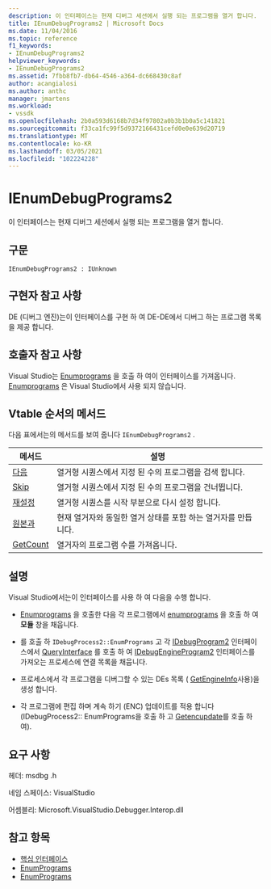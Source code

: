 ```yaml
---
description: 이 인터페이스는 현재 디버그 세션에서 실행 되는 프로그램을 열거 합니다.
title: IEnumDebugPrograms2 | Microsoft Docs
ms.date: 11/04/2016
ms.topic: reference
f1_keywords:
- IEnumDebugPrograms2
helpviewer_keywords:
- IEnumDebugPrograms2
ms.assetid: 7fbb8fb7-db64-4546-a364-dc668430c8af
author: acangialosi
ms.author: anthc
manager: jmartens
ms.workload:
- vssdk
ms.openlocfilehash: 2b0a593d6168b7d34f97802a0b3b1b0a5c141821
ms.sourcegitcommit: f33ca1fc99f5d9372166431cefd0e0e639d20719
ms.translationtype: MT
ms.contentlocale: ko-KR
ms.lasthandoff: 03/05/2021
ms.locfileid: "102224228"
---
```

# <a name="ienumdebugprograms2"></a>IEnumDebugPrograms2
이 인터페이스는 현재 디버그 세션에서 실행 되는 프로그램을 열거 합니다.

## <a name="syntax"></a>구문

```
IEnumDebugPrograms2 : IUnknown
```

## <a name="notes-for-implementers"></a>구현자 참고 사항
 DE (디버그 엔진)는이 인터페이스를 구현 하 여 DE-DE에서 디버그 하는 프로그램 목록을 제공 합니다.

## <a name="notes-for-callers"></a>호출자 참고 사항
 Visual Studio는 [Enumprograms](../../../extensibility/debugger/reference/idebugprocess2-enumprograms.md) 을 호출 하 여이 인터페이스를 가져옵니다. [Enumprograms](../../../extensibility/debugger/reference/idebugengine2-enumprograms.md) 은 Visual Studio에서 사용 되지 않습니다.

## <a name="methods-in-vtable-order"></a>Vtable 순서의 메서드
 다음 표에서는의 메서드를 보여 줍니다 `IEnumDebugPrograms2` .

|메서드|설명|
|------------|-----------------|
|[다음](../../../extensibility/debugger/reference/ienumdebugprograms2-next.md)|열거형 시퀀스에서 지정 된 수의 프로그램을 검색 합니다.|
|[Skip](../../../extensibility/debugger/reference/ienumdebugprograms2-skip.md)|열거형 시퀀스에서 지정 된 수의 프로그램을 건너뜁니다.|
|[재설정](../../../extensibility/debugger/reference/ienumdebugprograms2-reset.md)|열거형 시퀀스를 시작 부분으로 다시 설정 합니다.|
|[원본과](../../../extensibility/debugger/reference/ienumdebugprograms2-clone.md)|현재 열거자와 동일한 열거 상태를 포함 하는 열거자를 만듭니다.|
|[GetCount](../../../extensibility/debugger/reference/ienumdebugprograms2-getcount.md)|열거자의 프로그램 수를 가져옵니다.|

## <a name="remarks"></a>설명
 Visual Studio에서는이 인터페이스를 사용 하 여 다음을 수행 합니다.

- [Enumprograms](../../../extensibility/debugger/reference/idebugprocess2-enumprograms.md) 을 호출한 다음 각 프로그램에서 [enumprograms](../../../extensibility/debugger/reference/idebugprogram2-enummodules.md) 을 호출 하 여 **모듈** 창을 채웁니다.

- 를 호출  하 `IDebugProcess2::EnumPrograms` 고 각 [IDebugProgram2](../../../extensibility/debugger/reference/idebugprogram2.md) 인터페이스에서 [QueryInterface](/cpp/atl/queryinterface) 를 호출 하 여 [IDebugEngineProgram2](../../../extensibility/debugger/reference/idebugengineprogram2.md) 인터페이스를 가져오는 프로세스에 연결 목록을 채웁니다.

- 프로세스에서 각 프로그램을 디버그할 수 있는 DEs 목록 ( [GetEngineInfo](../../../extensibility/debugger/reference/idebugprogram2-getengineinfo.md)사용)을 생성 합니다.

- 각 프로그램에 편집 하며 계속 하기 (ENC) 업데이트를 적용 합니다 (IDebugProcess2:: EnumPrograms을 호출 하 고 [Getencupdate](../../../extensibility/debugger/reference/idebugprogram2-getencupdate.md)를 호출 하 여).

## <a name="requirements"></a>요구 사항
 헤더: msdbg .h

 네임 스페이스: VisualStudio

 어셈블리: Microsoft.VisualStudio.Debugger.Interop.dll

## <a name="see-also"></a>참고 항목
- [핵심 인터페이스](../../../extensibility/debugger/reference/core-interfaces.md)
- [EnumPrograms](../../../extensibility/debugger/reference/idebugengine2-enumprograms.md)
- [EnumPrograms](../../../extensibility/debugger/reference/idebugprocess2-enumprograms.md)
